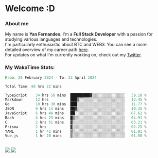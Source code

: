 # Welcome :D

### About me

My name is **Yan Fernandes**. I'm a **Full Stack Developer** with a passion for studying various languages and technologies. 
</br>
I'm particularly enthusiastic about BTC and WEB3. You can see a more detailed overview of my career path [here](https://yan-pi.vercel.app/).
</br>
For updates on what I'm currently working on, check out my [Twitter](https://twitter.com/yamigake).

### My WakaTime Stats:
<!--START_SECTION:waka-->

```rust
From: 29 February 2024 - To: 23 April 2024

Total Time: 88 hrs 22 mins

TypeScript    34 hrs 58 mins  █████████▓░░░░░░░░░░░░░░░   39.18 %
Markdown      12 hrs          ███▒░░░░░░░░░░░░░░░░░░░░░   13.45 %
Go            10 hrs 30 mins  ███░░░░░░░░░░░░░░░░░░░░░░   11.77 %
JSON          9 hrs 14 mins   ██▓░░░░░░░░░░░░░░░░░░░░░░   10.35 %
JavaScript    6 hrs 48 mins   ██░░░░░░░░░░░░░░░░░░░░░░░   07.62 %
Bash          4 hrs 23 mins   █▒░░░░░░░░░░░░░░░░░░░░░░░   04.91 %
C             2 hrs 51 mins   ▓░░░░░░░░░░░░░░░░░░░░░░░░   03.21 %
Prisma        2 hrs           ▓░░░░░░░░░░░░░░░░░░░░░░░░   02.25 %
YAML          1 hr 42 mins    ▒░░░░░░░░░░░░░░░░░░░░░░░░   01.91 %
Vue.js        1 hr 20 mins    ▒░░░░░░░░░░░░░░░░░░░░░░░░   01.50 %
```

<!--END_SECTION:waka-->

<div style="display: inline_block"><br>
  <a style="border-radius:10px;" href="https://www.linkedin.com/in/yan-fernandes-55a81a201/" target="_blank"><img src="https://img.shields.io/badge/LinkedIn-0077B5?style=for-the-badge&logo=linkedin&logoColor=white" target="_blank"</a> 
  <a style="border-radius:10px;" href = "mailto:yanfernandes404@gmail.com"><img src="https://img.shields.io/badge/-Gmail-%23333?style=for-the-badge&logo=gmail&logoColor=white" target="_blank"></a>
</div>
